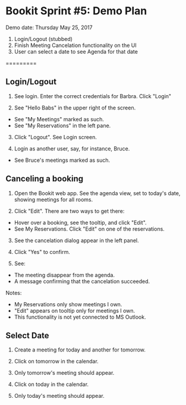 # Bookit Sprint #5: Demo Plan

Demo date: Thursday May 25, 2017

1) Login/Logout (stubbed)
2) Finish Meeting Cancelation functionality on the UI
3) User can select a date to see Agenda for that date

=========

## Login/Logout
1) See login. Enter the correct credentials for Barbra. Click "Login"

2) See "Hello Babs" in the upper right of the screen.
- See "My Meetings" marked as such.
- See "My Reservations" in the left pane.

3) Click "Logout". See Login screen.

4) Login as another user, say, for instance, Bruce. 
- See Bruce's meetings marked as such.

## Canceling a booking

1) Open the Bookit web app. See the agenda view, set to today's date, showing meetings for all rooms.

2) Click "Edit". There are two ways to get there:
- Hover over a booking, see the tooltip, and click "Edit".
- See My Reservations. Click "Edit" on one of the reservations.

3) See the cancelation dialog appear in the left panel.

4) Click "Yes" to confirm.

5) See:
- The meeting disappear from the agenda.
- A message confirming that the cancelation succeeded.

Notes:
- My Reservations only show meetings I own.
- "Edit" appears on tooltip only for meetings I own.
- This functionality is not yet connected to MS Outlook.

## Select Date
1) Create a meeting for today and another for tomorrow.

2) Click on tomorrow in the calendar.

3) Only tomorrow's meeting should appear.

4) Click on today in the calendar.

5) Only today's meeting should appear.
